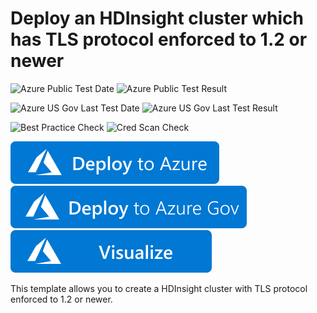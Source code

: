 # Deploy an HDInsight cluster which has TLS protocol enforced to 1.2 or newer

![Azure Public Test Date](https://azurequickstartsservice.blob.core.windows.net/badges/101-hdinsight-minimum-tls/PublicLastTestDate.svg)
![Azure Public Test Result](https://azurequickstartsservice.blob.core.windows.net/badges/101-hdinsight-minimum-tls/PublicDeployment.svg)

![Azure US Gov Last Test Date](https://azurequickstartsservice.blob.core.windows.net/badges/101-hdinsight-minimum-tls/FairfaxLastTestDate.svg)
![Azure US Gov Last Test Result](https://azurequickstartsservice.blob.core.windows.net/badges/101-hdinsight-minimum-tls/FairfaxDeployment.svg)

![Best Practice Check](https://azurequickstartsservice.blob.core.windows.net/badges/101-hdinsight-minimum-tls/BestPracticeResult.svg)
![Cred Scan Check](https://azurequickstartsservice.blob.core.windows.net/badges/101-hdinsight-minimum-tls/CredScanResult.svg)

[![Deploy To Azure](https://raw.githubusercontent.com/Azure/azure-quickstart-templates/master/1-CONTRIBUTION-GUIDE/images/deploytoazure.svg?sanitize=true)](https://portal.azure.com/#create/Microsoft.Template/uri/https%3A%2F%2Fraw.githubusercontent.com%2FAzure%2Fazure-quickstart-templates%2Fmaster%2F101-hdinsight-minimum-tls%2Fazuredeploy.json)
[![Deploy To Azure US Gov](https://raw.githubusercontent.com/Azure/azure-quickstart-templates/master/1-CONTRIBUTION-GUIDE/images/deploytoazuregov.svg?sanitize=true)](https://portal.azure.us/#create/Microsoft.Template/uri/https%3A%2F%2Fraw.githubusercontent.com%2FAzure%2Fazure-quickstart-templates%2Fmaster%2F101-hdinsight-minimum-tls%2Fazuredeploy.json)
[![Visualize](https://raw.githubusercontent.com/Azure/azure-quickstart-templates/master/1-CONTRIBUTION-GUIDE/images/visualizebutton.svg?sanitize=true)](http://armviz.io/#/?load=https%3A%2F%2Fraw.githubusercontent.com%2FAzure%2Fazure-quickstart-templates%2Fmaster%2F101-hdinsight-minimum-tls%2Fazuredeploy.json)

This template allows you to create a HDInsight cluster with TLS protocol enforced to 1.2 or newer.


